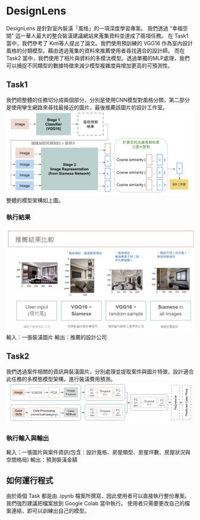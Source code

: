 # DesignLens
DesignLens 是針對室內裝潢「風格」的一項深度學習專案。
我們透過 "幸福空間" 這一華人最大的整合裝潢建議網站來蒐集資料並達成了兩項任務。
在 Task1 當中，我們參考了 Kim等人提出了論文。我們使用預訓練的 VGG16 作為室內設計風格的分類模型。藉由透過蒐集的資料來推薦使用者尋找適合的設計師。
而在 Task2 當中，我們使用了相片與資料的多模汰模型。透過單獨的MLP處理，我們可以捕捉不同類型的數據特徵來減少模型複雜度與增加更高的可預測性。

## Task1
我們把整體的任務切分成兩個部分，分別是使用CNN模型對風格分類，第二部分是使用孿生網路來尋找最接近的圖片，最後推薦該圖片的設計工作室。
![Task1_Model](https://github.com/RLungWu/DesignLens/blob/main/img/Task1_Model.png)
整體的模型架構如上圖。

### 執行結果
![Task1_Processing](https://github.com/RLungWu/DesignLens/blob/main/img/Task1_processing.png)
輸入：一張裝潢圖片
輸出：推薦的設計公司



## Task2
我們透過案件相關的資訊與裝潢圖片，分別處理並提取案件與圖片特徵，設計適合此任務的多模態模型架構，進行裝潢費用預測。
![Task2_Model](https://github.com/RLungWu/DesignLens/blob/main/img/Task2_Model.png)
### 執行輸入與輸出
輸入：一張圖片與案件資訊(包含：設計風格、房屋類型、房屋坪數、房屋狀況與空間格局)
輸出：預測裝潢金額


## 如何運行程式
由於兩個 Task 都是由 .ipynb 檔案所撰寫，因此使用者可以直接執行整份專案。我們強烈建議把檔案放到 Google Colab 當中執行。
使用者只需要更改自己的檔案連結，即可以訓練出自己的模型。



